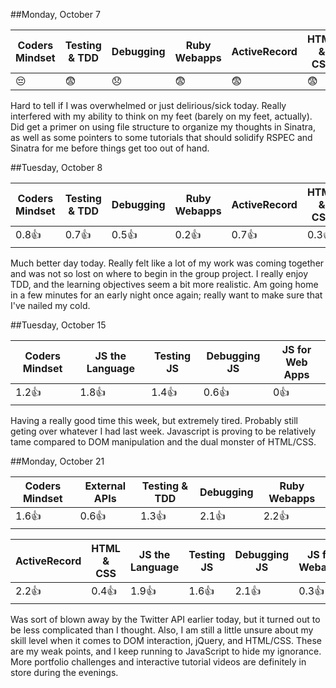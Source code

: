 ##Monday, October 7

| Coders Mindset | Testing & TDD | Debugging          | Ruby Webapps | ActiveRecord | HTML & CSS |
| -------------- | ------------- | ---------          | ------------ | ------------ | ---------- |
|    :pensive:   |  :fearful:    |  :disappointed:    | :fearful:    |   :fearful:  |  :fearful: |

Hard to tell if I was overwhelmed or just delirious/sick today. Really interfered with my ability to think on my feet     (barely on my feet, actually). Did get a primer on using file structure to organize my thoughts in Sinatra, as well as some pointers to some tutorials that should solidify RSPEC and Sinatra for me before things get too out of hand.

##Tuesday, October 8

| Coders Mindset | Testing & TDD | Debugging  | Ruby Webapps | ActiveRecord | HTML & CSS |
| -------------- | ------------- | ---------  | ------------ | ------------ | ---------- |
|    0.8:+1:     |  0.7:+1:      |  0.5:+1:   |  0.2:+1:     |   0.7:+1:    |  0.3:+1:   |

Much better day today. Really felt like a lot of my work was coming together and was not so lost on where to begin in the group project. I really enjoy TDD, and the learning objectives seem a bit more realistic. Am going home in a few minutes for an early night once again; really want to make sure that I've nailed my cold.

##Tuesday, October 15

| Coders Mindset | JS the Language | Testing JS | Debugging JS | JS for Web Apps |
| -------------- | --------------- | ---------- | ------------ | --------------- |
|     1.2:+1:    |    1.8:+1:      |  1.4:+1:   |   0.6:+1:    |    0:+1:        |

Having a really good time this week, but extremely tired. Probably still geting over whatever I had last week. Javascript is proving to be relatively tame compared to DOM manipulation and the dual monster of HTML/CSS.

##Monday, October 21

| Coders Mindset | External APIs |  Testing & TDD | Debugging | Ruby Webapps |
| -------------- | ------------- |  ------------- | --------- | ------------ |
|   1.6:+1:      |    0.6:+1:    |      1.3:+1:   | 2.1:+1:   |   2.2:+1:    |

| ActiveRecord | HTML & CSS | JS the Language | Testing JS | Debugging JS | JS for Webapps |
| ------------ | ---------- | --------------- | ---------- | ------------ | -------------- |
|   2.2:+1:    |  0.4:+1:   |   1.9:+1:       |   1.6:+1:  |    2.1:+1:   |   0.3:+1:      |

Was sort of blown away by the Twitter API earlier today, but it turned out to be less complicated than I thought. Also, I am still a little unsure about my skill level when it comes to DOM interaction, jQuery, and HTML/CSS. These are my weak points, and I keep running to JavaScript to hide my ignorance. More portfolio challenges and interactive tutorial videos are definitely in store during the evenings. 
